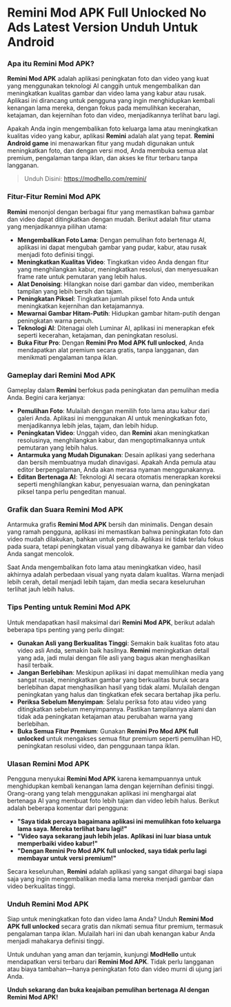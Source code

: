 # Remini Mod APK Full Unlocked No Ads Latest Version Unduh Untuk Android
### Apa itu **Remini Mod APK**?

**Remini Mod APK** adalah aplikasi peningkatan foto dan video yang kuat yang menggunakan teknologi AI canggih untuk mengembalikan dan meningkatkan kualitas gambar dan video lama yang kabur atau rusak. Aplikasi ini dirancang untuk pengguna yang ingin menghidupkan kembali kenangan lama mereka, dengan fokus pada memulihkan kecerahan, ketajaman, dan kejernihan foto dan video, menjadikannya terlihat baru lagi.

Apakah Anda ingin mengembalikan foto keluarga lama atau meningkatkan kualitas video yang kabur, aplikasi **Remini** adalah alat yang tepat. **Remini Android game** ini menawarkan fitur yang mudah digunakan untuk meningkatkan foto, dan dengan versi mod, Anda membuka semua alat premium, pengalaman tanpa iklan, dan akses ke fitur terbaru tanpa langganan.

>Unduh Disini: https://modhello.com/remini/

### Fitur-Fitur **Remini Mod APK**

**Remini** menonjol dengan berbagai fitur yang memastikan bahwa gambar dan video dapat ditingkatkan dengan mudah. Berikut adalah fitur utama yang menjadikannya pilihan utama:

- **Mengembalikan Foto Lama**: Dengan pemulihan foto bertenaga AI, aplikasi ini dapat mengubah gambar yang pudar, kabur, atau rusak menjadi foto definisi tinggi.
- **Meningkatkan Kualitas Video**: Tingkatkan video Anda dengan fitur yang menghilangkan kabur, meningkatkan resolusi, dan menyesuaikan frame rate untuk pemutaran yang lebih halus.
- **Alat Denoising**: Hilangkan noise dari gambar dan video, memberikan tampilan yang lebih bersih dan tajam.
- **Peningkatan Piksel**: Tingkatkan jumlah piksel foto Anda untuk meningkatkan kejernihan dan ketajamannya.
- **Mewarnai Gambar Hitam-Putih**: Hidupkan gambar hitam-putih dengan peningkatan warna penuh.
- **Teknologi AI**: Ditenagai oleh Luminar AI, aplikasi ini menerapkan efek seperti kecerahan, ketajaman, dan peningkatan resolusi.
- **Buka Fitur Pro**: Dengan **Remini Pro Mod APK full unlocked**, Anda mendapatkan alat premium secara gratis, tanpa langganan, dan menikmati pengalaman tanpa iklan.

### Gameplay dari **Remini Mod APK**

Gameplay dalam **Remini** berfokus pada peningkatan dan pemulihan media Anda. Begini cara kerjanya:

- **Pemulihan Foto**: Mulailah dengan memilih foto lama atau kabur dari galeri Anda. Aplikasi ini menggunakan AI untuk meningkatkan foto, menjadikannya lebih jelas, tajam, dan lebih hidup.
- **Peningkatan Video**: Unggah video, dan **Remini** akan meningkatkan resolusinya, menghilangkan kabur, dan mengoptimalkannya untuk pemutaran yang lebih halus.
- **Antarmuka yang Mudah Digunakan**: Desain aplikasi yang sederhana dan bersih membuatnya mudah dinavigasi. Apakah Anda pemula atau editor berpengalaman, Anda akan merasa nyaman menggunakannya.
- **Editan Bertenaga AI**: Teknologi AI secara otomatis menerapkan koreksi seperti menghilangkan kabur, penyesuaian warna, dan peningkatan piksel tanpa perlu pengeditan manual.

### Grafik dan Suara **Remini Mod APK**

Antarmuka grafis **Remini Mod APK** bersih dan minimalis. Dengan desain yang ramah pengguna, aplikasi ini memastikan bahwa peningkatan foto dan video mudah dilakukan, bahkan untuk pemula. Aplikasi ini tidak terlalu fokus pada suara, tetapi peningkatan visual yang dibawanya ke gambar dan video Anda sangat mencolok.

Saat Anda mengembalikan foto lama atau meningkatkan video, hasil akhirnya adalah perbedaan visual yang nyata dalam kualitas. Warna menjadi lebih cerah, detail menjadi lebih tajam, dan media secara keseluruhan terlihat jauh lebih halus.

### Tips Penting untuk **Remini Mod APK**

Untuk mendapatkan hasil maksimal dari **Remini Mod APK**, berikut adalah beberapa tips penting yang perlu diingat:

- **Gunakan Asli yang Berkualitas Tinggi**: Semakin baik kualitas foto atau video asli Anda, semakin baik hasilnya. **Remini** meningkatkan detail yang ada, jadi mulai dengan file asli yang bagus akan menghasilkan hasil terbaik.
- **Jangan Berlebihan**: Meskipun aplikasi ini dapat memulihkan media yang sangat rusak, meningkatkan gambar yang berkualitas buruk secara berlebihan dapat menghasilkan hasil yang tidak alami. Mulailah dengan peningkatan yang halus dan tingkatkan efek secara bertahap jika perlu.
- **Periksa Sebelum Menyimpan**: Selalu periksa foto atau video yang ditingkatkan sebelum menyimpannya. Pastikan tampilannya alami dan tidak ada peningkatan ketajaman atau perubahan warna yang berlebihan.
- **Buka Semua Fitur Premium**: Gunakan **Remini Pro Mod APK full unlocked** untuk mengakses semua fitur premium seperti pemulihan HD, peningkatan resolusi video, dan penggunaan tanpa iklan.

### Ulasan **Remini Mod APK**

Pengguna menyukai **Remini Mod APK** karena kemampuannya untuk menghidupkan kembali kenangan lama dengan kejernihan definisi tinggi. Orang-orang yang telah menggunakan aplikasi ini menghargai alat bertenaga AI yang membuat foto lebih tajam dan video lebih halus. Berikut adalah beberapa komentar dari pengguna:

- **"Saya tidak percaya bagaimana aplikasi ini memulihkan foto keluarga lama saya. Mereka terlihat baru lagi!"**
- **"Video saya sekarang jauh lebih jelas. Aplikasi ini luar biasa untuk memperbaiki video kabur!"**
- **"Dengan **Remini Pro Mod APK full unlocked**, saya tidak perlu lagi membayar untuk versi premium!"**

Secara keseluruhan, **Remini** adalah aplikasi yang sangat dihargai bagi siapa saja yang ingin mengembalikan media lama mereka menjadi gambar dan video berkualitas tinggi.

### Unduh **Remini Mod APK**

Siap untuk meningkatkan foto dan video lama Anda? Unduh **Remini Mod APK full unlocked** secara gratis dan nikmati semua fitur premium, termasuk pengalaman tanpa iklan. Mulailah hari ini dan ubah kenangan kabur Anda menjadi mahakarya definisi tinggi.

Untuk unduhan yang aman dan terjamin, kunjungi **ModHello** untuk mendapatkan versi terbaru dari **Remini Mod APK**. Tidak perlu langganan atau biaya tambahan—hanya peningkatan foto dan video murni di ujung jari Anda.

**Unduh sekarang dan buka keajaiban pemulihan bertenaga AI dengan **Remini Mod APK**!**
